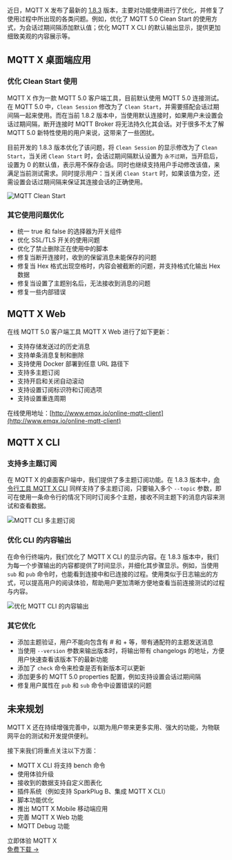 近日，MQTT X 发布了最新的 [1.8.3](https://github.com/emqx/MQTTX/releases/tag/v1.8.3) 版本，主要对功能使用进行了优化，并修复了使用过程中所出现的各类问题。例如，优化了 MQTT 5.0 Clean Start 的使用方式，为会话过期间隔添加默认值；优化 MQTT X CLI 的默认输出显示，提供更加细致美观的内容展示等。

## MQTT X 桌面端应用

### 优化 Clean Start 使用

MQTT X 作为一款 MQTT 5.0 客户端工具，目前默认使用 MQTT 5.0 连接测试。在 MQTT 5.0 中，`Clean Session` 修改为了 `Clean Start`，并需要搭配会话过期间隔一起来使用。而在当前 1.8.2 版本中，当使用默认连接时，如果用户未设置会话过期间隔，断开连接时 MQTT Broker 将无法持久化其会话。对于很多不太了解 MQTT 5.0 新特性使用的用户来说，这带来了一些困扰。

目前开发的 1.8.3 版本优化了该问题，将 `Clean Session` 的显示修改为了 `Clean Start`，当关闭 `Clean Start` 时，会话过期间隔默认设置为 `永不过期`，当开启后，设置为 0 的默认值，表示用不保存会话。同时也继续支持用户手动修改该值，来满足当前测试需求。同时提示用户：当关闭 `Clean Start` 时，如果该值为空，还需设置会话过期间隔来保证其连接会话的正确使用。

![MQTT Clean Start](https://assets.emqx.com/images/0bc5b9383a791b3a485747b223d14104.png)

### 其它使用问题优化

- 统一 true 和 false 的选择器为开关组件
- 优化 SSL/TLS 开关的使用问题
- 优化了禁止删除正在使用中的脚本
- 修复当断开连接时，收到的保留消息未能保存的问题
- 修复当 Hex 格式出现空格时，内容会被截断的问题，并支持格式化输出 Hex 数据
- 修复当设置了主题别名后，无法接收到消息的问题
- 修复一些内部错误

## MQTT X Web

在线 MQTT 5.0 客户端工具 MQTT X Web 进行了如下更新：

- 支持存储发送过的历史消息
- 支持单条消息复制和删除
- 支持使用 Docker 部署到任意 URL 路径下
- 支持多主题订阅
- 支持开启和关闭自动滚动
- 支持设置订阅标识符和订阅选项
- 支持设置重连周期

在线使用地址：[http://www.emqx.io/online-mqtt-client](http://www.emqx.io/online-mqtt-client) 

## MQTT X CLI

### 支持多主题订阅

在 MQTT X 的桌面客户端中，我们提供了多主题订阅功能。在 1.8.3 版本中，[命令行工具 MQTT X CLI](https://mqttx.app/zh/cli) 同样支持了多主题订阅，只要输入多个 `--topic` 参数，即可在使用一条命令行的情况下同时订阅多个主题，接收不同主题下的消息内容来测试和查看数据。

![MQTT CLI 多主题订阅](https://assets.emqx.com/images/ed0e82a31cb7319dd3e4e54d923a0f56.png)

### 优化 CLI 的内容输出

在命令行终端内，我们优化了 MQTT X CLI 的显示内容。在 1.8.3 版本中，我们为每一个步骤输出的内容都提供了时间显示，并细化其步骤显示。例如，当使用 `sub` 和 `pub` 命令时，也能看到连接中和已连接的过程。使用类似于日志输出的方式，可以提高用户的阅读体验，帮助用户更加清晰方便地查看当前连接测试的过程与内容。

![优化 MQTT CLI 的内容输出](https://assets.emqx.com/images/d28d110dad3ee7a6bcf0e9ea0ca25820.png)

### 其它优化

- 添加主题验证，用户不能向包含有 # 和 + 等，带有通配符的主题发送消息
- 当使用 `--version` 参数来输出版本时，将输出带有 changelogs 的地址，方便用户快速查看该版本下的最新功能
- 添加了 `check` 命令来检查是否有新版本可以更新
- 添加更多的 MQTT 5.0 properties 配置，例如支持设置会话过期间隔
- 修复用户属性在 `pub` 和 `sub` 命令中设置错误的问题

## 未来规划

MQTT X 还在持续增强完善中，以期为用户带来更多实用、强大的功能，为物联网平台的测试和开发提供便利。

接下来我们将重点关注以下方面：

- MQTT X CLI 将支持 bench 命令
- 使用体验升级
- 接收到的数据支持自定义图表化
- 插件系统（例如支持 SparkPlug B、集成 MQTT X CLI）
- 脚本功能优化
- 推出 MQTT X Mobile 移动端应用
- 完善 MQTT X Web 功能
- MQTT Debug 功能


<section class="promotion">
    <div>
        立即体验 MQTT X
    </div>
    <a href="https://www.emqx.com/zh/try?product=MQTTX" class="button is-gradient px-5">免费下载 →</a>
</section>
